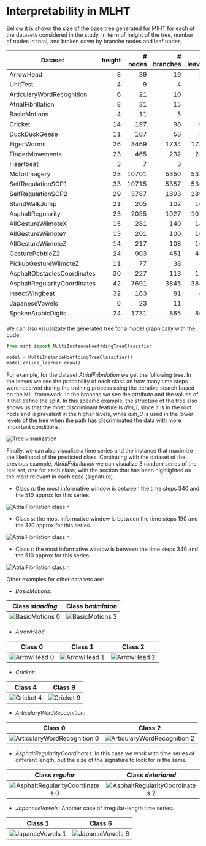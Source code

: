 # Interpretability in MLHT

Bellow it is shown the size of the base tree generated for MIHT for each of the datasets considered in the study, in term of height of the tree, number of nodes in total, and broken down by branche nodes and leaf nodes.

| Dataset                      | height | # nodes | # branches | # leaves |
|------------------------------|-------:|--------:|-----------:|---------:|
| ArrowHead                    | 8      | 39      | 19         | 20       |
| UnitTest                     | 4      | 9       | 4          | 5        |
| ArticularyWordRecognition    | 6      | 21      | 10         | 11       |
| AtrialFibrillation           | 8      | 31      | 15         | 16       |
| BasicMotions                 | 4      | 11      | 5          | 6        |
| Cricket                      | 14     | 197     | 98         | 99       |
| DuckDuckGeese                | 11     | 107     | 53         | 54       |
| EigenWorms                   | 26     | 3469    | 1734       | 1735     |
| FingerMovements              | 23     | 465     | 232        | 233      |
| Heartbeat                    | 3      | 7       | 3          | 4        |
| MotorImagery                 | 28     | 10701   | 5350       | 5351     |
| SelfRegulationSCP1           | 33     | 10715   | 5357       | 5358     |
| SelfRegulationSCP2           | 29     | 3787    | 1893       | 1894     |
| StandWalkJump                | 21     | 205     | 102        | 103      |
| AsphaltRegularity            | 23     | 2055    | 1027       | 1028     |
| AllGestureWiimoteX           | 15     | 281     | 140        | 141      |
| AllGestureWiimoteY           | 13     | 201     | 100        | 101      |
| AllGestureWiimoteZ           | 14     | 217     | 108        | 109      |
| GesturePebbleZ2              | 24     | 903     | 451        | 452      |
| PickupGestureWiimoteZ        | 11     | 77      | 38         | 39       |
| AsphaltObstaclesCoordinates  | 30     | 227     | 113        | 114      |
| AsphaltRegularityCoordinates | 42     | 7691    | 3845       | 3846     |
| InsectWingbeat               | 32     | 163     | 81         | 82       |
| JapaneseVowels               | 6      | 23      | 11         | 12       |
| SpokenArabicDigits           | 24     | 1731    | 865        | 866      |

We can also visualizate the generated tree for a model graphically with the code:

```python
from miht import MultiInstanceHoeffdingTreeClassifier

model = MultiInstanceHoeffdingTreeClassifier()
model.online_learner.draw()
```

For example, for the dataset *AtrialFribrilation* we get the following tree. In the leaves we see the probability of each class an how many time steps were received during the training process using the iterative search based on the MIL framework. In the branchs we see the attribute and the values of it that define the split. In this specific example, the structure of the tree also shows us that the most discriminant feature is *dim_1*, since it is in the root node and is prevalent in the higher levels, while *dim_0* is used in the lower levels of the tree when the path has discriminated the data with more important conditions.

![Tree visualization](tree_atrialfribrilation.png)

Finally, we can also visualize a time series and the instance that maximize the likelihood of the predicted class. Continuing with the dataset of the previous example, *AtrialFribrilation* we can visualize 3 random series of the test set, one for each class, with the section that has been highlighted as the most relevant in each case (signature).

* Class *n*: the most informative window is between the time steps 340 and the 510 approx for this series.

![AtrialFibrilation class n](atrialfibrilation_0.png)

* Class *s*: the most informative window is between the time steps 190 and the 370 approx for this series.

![AtrialFibrilation class n](atrialfibrilation_1.png)

* Class *t*: the most informative window is between the time steps 340 and the 510 approx for this series.

![AtrialFibrilation class n](atrialfibrilation_2.png)

Other examples for other datasets are:

* *BasicMotions*:

|Class *standing* | Class *badminton*|
|:---:|:---:|
|![BasicMotions 0](basicmotions_0.png) | ![BasicMotions 3](basicmotions_3.png)|

* *ArrowHead*

| Class 0 | Class 1 | Class 2|
|:---:|:---:|:---:|
| ![ArrowHead 0](arrowhead_0.png) | ![ArrowHead 1](arrowhead_1.png) | ![ArrowHead 2](arrowhead_2.png) |

* *Cricket*:

|Class 4 | Class 9|
|:---:|:---:|
|![Cricket 4](cricket_4.png) | ![Cricket 9](cricket_9.png)|

* *ArticularyWordRecognition*:

|Class 0 | Class 2|
|:---:|:---:|
|![ArticularyWordRecognition 0](articularywordrecognition_0.png) | ![ArticularyWordRecognition 2](articularywordrecognition_2.png)|

* *AsphaltRegularityCoordinates*: In this case we work with time series of different length, but the size of the signature to look for is the same.

|Class *regular* | Class *deteriored*|
|:---:|:---:|
|![AsphaltRegularityCoordinates 0](asphaltregularitycoordinates_0.png) | ![AsphaltRegularityCoordinates 2](asphaltregularitycoordinates_1.png)|

* *JapaneseVowels*: Another case of irregular-length time series.

|Class 1 | Class 6|
|:---:|:---:|
|![JapanseVowels 1](japanasevowels_1.png) | ![JapanseVowels 6](japanasevowels_6.png)|
